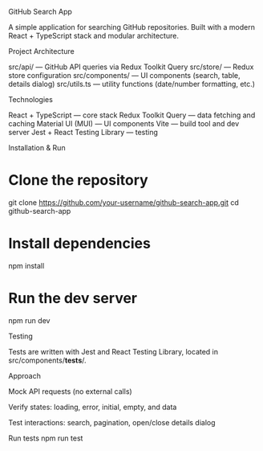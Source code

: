 GitHub Search App

A simple application for searching GitHub repositories. Built with a modern React + TypeScript stack and modular architecture.

Project Architecture

src/api/ — GitHub API queries via Redux Toolkit Query
src/store/ — Redux store configuration
src/components/ — UI components (search, table, details dialog)
src/utils.ts — utility functions (date/number formatting, etc.)

Technologies

React + TypeScript — core stack
Redux Toolkit Query — data fetching and caching
Material UI (MUI) — UI components
Vite — build tool and dev server
Jest + React Testing Library — testing

Installation & Run
# Clone the repository
git clone https://github.com/your-username/github-search-app.git
cd github-search-app

# Install dependencies
npm install

# Run the dev server
npm run dev

Testing

Tests are written with Jest and React Testing Library, located in src/components/__tests__/.

Approach

Mock API requests (no external calls)

Verify states: loading, error, initial, empty, and data

Test interactions: search, pagination, open/close details dialog

Run tests
npm run test